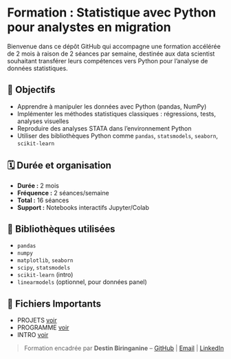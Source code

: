 # Formation : Statistique avec Python pour analystes en migration

Bienvenue dans ce dépôt GitHub qui accompagne une formation accélérée de 2 mois à raison de 2 séances par semaine, destinée aux data scientist souhaitant transférer leurs compétences vers Python pour l’analyse de données statistiques.

## 🎯 Objectifs
- Apprendre à manipuler les données avec Python (pandas, NumPy)
- Implémenter les méthodes statistiques classiques : régressions, tests, analyses visuelles
- Reproduire des analyses STATA dans l’environnement Python
- Utiliser des bibliothèques Python comme `pandas`, `statsmodels`, `seaborn`, `scikit-learn`

## 🗓️ Durée et organisation
- **Durée :** 2 mois  
- **Fréquence :** 2 séances/semaine  
- **Total :** 16 séances  
- **Support :** Notebooks interactifs Jupyter/Colab

## 🧰 Bibliothèques utilisées
- `pandas`
- `numpy`
- `matplotlib`, `seaborn`
- `scipy`, `statsmodels`
- `scikit-learn` (intro)
- `linearmodels` (optionnel, pour données panel)

## 📂 Fichiers Importants
- PROJETS [voir](project_list.md)
- PROGRAMME [voir](timeline.md)
- INTRO [voir](INTRO.md)

> Formation encadrée par **Destin Biringanine** – [GitHub](https://github.com/DestinBir) | [Email](mailto:destinbiringanine@gmail.com) | [LinkedIn](https://www.linkedin.com/in/destin-biringanine-62654822b/)
